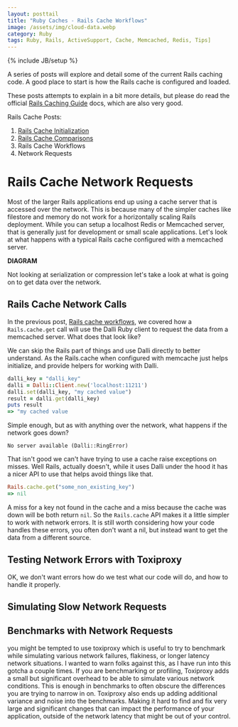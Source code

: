```yaml
---
layout: posttail
title: "Ruby Caches - Rails Cache Workflows"
image: /assets/img/cloud-data.webp
category: Ruby
tags: Ruby, Rails, ActiveSupport, Cache, Memcached, Redis, Tips]
---
```

{% include JB/setup %}

A series of posts will explore and detail some of the current Rails caching code. A good place to start is how the Rails cache is configured and loaded.

These posts attempts to explain in a bit more details, but please do read the official [Rails Caching Guide](https://guides.rubyonrails.org/caching_with_rails.html#cache-stores) docs, which are also very good.

Rails Cache Posts:

1. [Rails Cache Initialization](/ruby/2024/10/17/caches-rails-initialization)
2. [Rails Cache Comparisons](/ruby/2024/10/20/caches-rails-comparisons)
3. Rails Cache Workflows
4. Network Requests

# Rails Cache Network Requests

Most of the larger Rails applications end up using a cache server that is accessed over the network. This is because many of the simpler caches like filestore and memory do not work for a horizontally scaling Rails deployment. While you can setup a localhost Redis or Memcached server, that is generally just for development or small scale applications. Let's look at what happens with a typical Rails cache configured with a memcached server.

__DIAGRAM__

Not looking at serialization or compression let's take a look at what is going on to get data over the network.

## Rails Cache Network Calls

In the previous post, [Rails cache workflows](/ruby/2024/10/24/caches-rails-workflows), we covered how a `Rails.cache.get` call will use the Dalli Ruby client to request the data from a memcached server. What does that look like?

We can skip the Rails part of things and use Dalli directly to better understand. As the Rails.cache when configured with memcache just helps initialize, and provide helpers for working with Dalli.

```ruby
dalli_key = "dalli_key"
dalli = Dalli::Client.new('localhost:11211')
dalli.set(dalli_key, "my cached value")
result = dalli.get(dalli_key)
puts result
=> "my cached value
```

Simple enough, but as with anything over the network, what happens if the network goes down?

`No server available (Dalli::RingError)`

That isn't good we can't have trying to use a cache raise exceptions on misses. Well Rails, actually doesn't, while it uses Dalli under the hood it has a nicer API to use that helps avoid things like that.

```ruby
Rails.cache.get("some_non_existing_key")
=> nil
```

A miss for a key not found in the cache and a miss because the cache was down will be both return `nil`. So the `Rails.cache` API makes it a little simpler to work with network errors. It is still worth considering how your code handles these errors, you often don't want a nil, but instead want to get the data from a different source.

## Testing Network Errors with Toxiproxy

OK, we don't want errors how do we test what our code will do, and how to handle it properly.

## Simulating Slow Network Requests

## Benchmarks with Network Requests

you might be tempted to use toxiproxy which is useful to try to benchmark while simulating various network failures, flakiness, or longer latency network situations. I wanted to warn folks against this, as I have run into this gotcha a couple times. If you are benchmarking or profiling, Toxiproxy adds a small but significant overhead to be able to simulate various network conditions. This is enough in benchmarks to often obscure the differences you are trying to narrow in on. Toxiproxy also ends up adding additional variance and noise into the benchmarks. Making it hard to find and fix very large and significant changes that can impact the performance of your application, outside of the network latency that might be out of your control.




